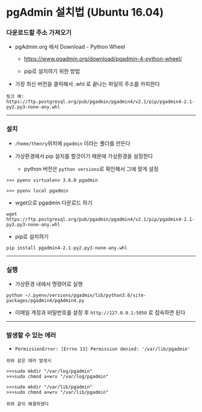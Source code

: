 # pgAdmin 설치법 (Ubuntu 16.04)

### 다운로드할 주소 가져오기

- pgAdmin.org 에서 Download - Python Wheel

	- https://www.pgadmin.org/download/pgadmin-4-python-wheel/

	- pip로 설치하기 위한 방법

- 가장 최신 버전을 클릭해서 .whl 로 끝나는 파일의 주소를 카피한다

```
링크 예:
https://ftp.postgresql.org/pub/pgadmin/pgadmin4/v2.1/pip/pgadmin4-2.1-py2.py3-none-any.whl
```

---

### 설치

- ` /home/thenry `위치에 `pgadmin` 이라는 폴더를 만든다

- 가상환경에서 pip 설치를 할것이기 때문에 가상환경을 설정한다

	- python 버전은 `python versions`로 확인해서 그에 맞게 설정

```
>>> pyenv virtualenv 3.6.0 pgadmin

>>> pyenv local pgadmin

``` 

- wget으로 pgadmin 다운로드 하기

```
wget https://ftp.postgresql.org/pub/pgadmin/pgadmin4/v2.1/pip/pgadmin4-2.1-py2.py3-none-any.whl
```

- pip로 설치하기

```
pip install pgadmin4-2.1-py2.py3-none-any.whl
```

---

### 실행

- 가상환경 내에서 명령어로 실행

```
python ~/.pyenv/versions/pgadmin/lib/python3.6/site-packages/pgadmin4/pgAdmin4.py
```

- 이메일 계정과 비밀번호를 설정 후  `http://127.0.0.1:5050` 로 접속하면 된다

---

### 발생할 수 있는 에러

- `PermissionError: [Errno 13] Permission denied: '/var/lib/pgadmin'` 


```
위와 같은 에러 발생시

>>>sudo mkdir "/var/log/pgadmin"
>>>sudo chmod a+wrx "/var/log/pgadmin"

>>>sudo mkdir "/var/lib/pgadmin"
>>>sudo chmod a+wrx "/var/lib/pgadmin"

위와 같이 해결하였다
```


